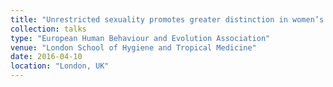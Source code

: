 ```yaml
---
title: "Unrestricted sexuality promotes greater distinction in women’s short- and long-term mate preferences"
collection: talks
type: "European Human Behaviour and Evolution Association"
venue: "London School of Hygiene and Tropical Medicine"
date: 2016-04-10
location: "London, UK"
---
```

